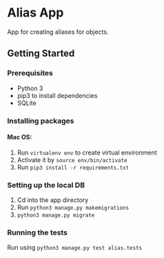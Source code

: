 # Alias App
App for creating aliases for objects.

<h2>Getting Started</h2>

<h3>Prerequisites</h3>
<ul>
  <li>Python 3</li>
  <li>pip3 to install dependencies</li>
  <li>SQLite</li>
  </ul>

<h3>Installing packages</h3>
<h4>Mac OS:</h4>
<ol>
 <li>Run <code>virtualenv env</code> to create virtual environment </li>
 <li>Activate it by <code>source env/bin/activate</code></li>
 <li>Run <code>pip3 install -r requirements.txt</code></li>
 </ol>


<h3>Setting up the local DB</h3>
<ol>
<li>Cd into the app directory</li>
<li>Run <code>python3 manage.py makemigrations</code></li>
<li><code>python3 manage.py migrate</code></li>
</ol>

<h3>Running the tests</h3>
<p>Run using <code>python3 manage.py test alias.tests</code></p>